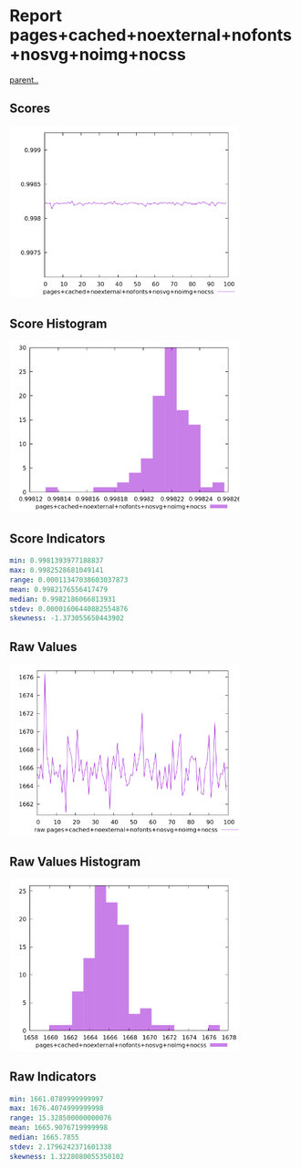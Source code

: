 # Report pages+cached+noexternal+nofonts+nosvg+noimg+nocss

[parent..](./..)  


## Scores

![score](./score.png)  

## Score Histogram

![hist](./hist.png)  

## Score Indicators

```yaml
min: 0.9981393977188837
max: 0.9982528681049141
range: 0.00011347038603037873
mean: 0.9982176556417479
median: 0.9982186066813931
stdev: 0.00001606440882554876
skewness: -1.373055650443902

```

## Raw Values

![raw](./raw.png)  

## Raw Values Histogram

![raw hist](./raw_hist.png)  

## Raw Indicators

```yaml
min: 1661.0789999999997
max: 1676.4074999999998
range: 15.328500000000076
mean: 1665.9076719999998
median: 1665.7855
stdev: 2.1796242371601338
skewness: 1.3228080055350102

```

<style>
  img {
    max-width: 80%;
  }
</style>
      
